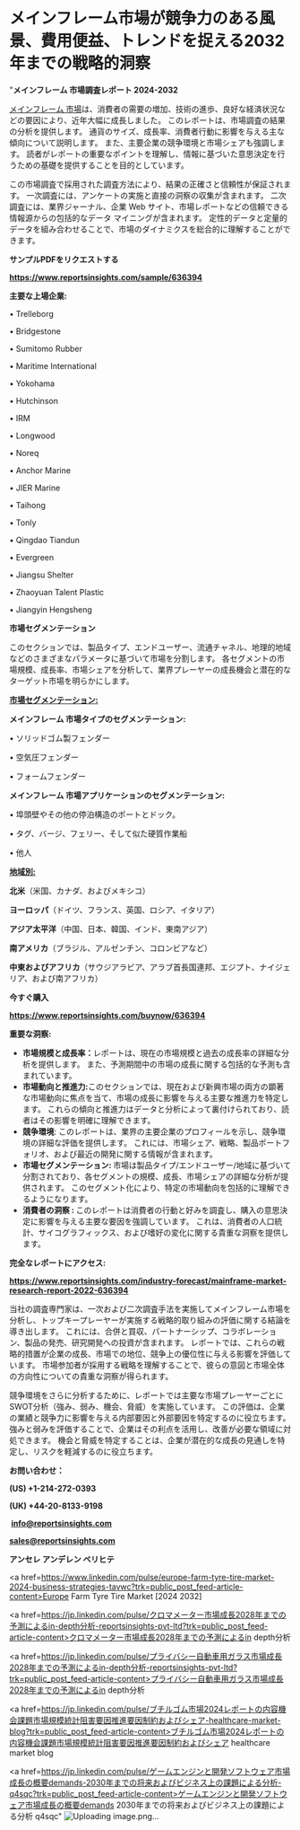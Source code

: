 # メインフレーム市場が競争力のある風景、費用便益、トレンドを捉える2032年までの戦略的洞察

"<strong>メインフレーム 市場調査レポート 2024-2032</strong>

<a href=https://www.reportsinsights.com/sample/636394>メインフレーム 市場</a>は、消費者の需要の増加、技術の進歩、良好な経済状況などの要因により、近年大幅に成長しました。 このレポートは、市場調査の結果の分析を提供します。 通貨のサイズ、成長率、消費者行動に影響を与える主な傾向について説明します。 また、主要企業の競争環境と市場シェアも強調します。 読者がレポートの重要なポイントを理解し、情報に基づいた意思決定を行うための基礎を提供することを目的としています。

この市場調査で採用された調査方法により、結果の正確さと信頼性が保証されます。 一次調査には、アンケートの実施と直接の洞察の収集が含まれます。 二次調査には、業界ジャーナル、企業 Web サイト、市場レポートなどの信頼できる情報源からの包括的なデータ マイニングが含まれます。 定性的データと定量的データを組み合わせることで、市場のダイナミクスを総合的に理解することができます。

<strong><b>サンプルPDFをリクエストする</b></strong>

<a href=https://www.reportsinsights.com/sample/636394><strong><u>https://www.reportsinsights.com/sample/636394</u></strong></a>

<strong>主要な上場企業:</strong>

• Trelleborg

• Bridgestone

• Sumitomo Rubber

• Maritime International

• Yokohama

• Hutchinson

• IRM

• Longwood

• Noreq

• Anchor Marine

• JIER Marine

• Taihong

• Tonly

• Qingdao Tiandun

• Evergreen

• Jiangsu Shelter

• Zhaoyuan Talent Plastic

• Jiangyin Hengsheng

<strong>市場セグメンテーション</strong>

このセクションでは、製品タイプ、エンドユーザー、流通チャネル、地理的地域などのさまざまなパラメータに基づいて市場を分割します。 各セグメントの市場規模、成長率、市場シェアを分析して、業界プレーヤーの成長機会と潜在的なターゲット市場を明らかにします。

<strong><u>市場セグメンテーション</u></strong><strong><u>:</u></strong>

<strong>メインフレーム 市場タイプのセグメンテーション:</strong>

• ソリッドゴム製フェンダー

• 空気圧フェンダー

• フォームフェンダー

<strong>メインフレーム 市場アプリケーションのセグメンテーション:</strong>

• 埠頭壁やその他の停泊構造のポートとドック。

• タグ、バージ、フェリー、そして似た硬質作業船

• 他人

<strong><u>地域別</u></strong><strong><u>:</u></strong>

<strong>北米</strong>（米国、カナダ、およびメキシコ）

<strong>ヨーロッパ</strong>（ドイツ、フランス、英国、ロシア、イタリア）

<strong>アジア太平洋</strong>（中国、日本、韓国、インド、東南アジア）

<strong>南アメリカ</strong>（ブラジル、アルゼンチン、コロンビアなど）

<strong>中東およびアフリカ</strong>（サウジアラビア、アラブ首長国連邦、エジプト、ナイジェリア、および南アフリカ）

<strong>今すぐ購入</strong>

<a href=https://www.reportsinsights.com/buynow/636394><strong><u>https://www.reportsinsights.com/buynow/636394</u></strong></a>

<strong>重要な洞察:</strong>
<ul>
  <li><strong>市場規模と成長率：</strong>レポートは、現在の市場規模と過去の成長率の詳細な分析を提供します。 また、予測期間中の市場の成長に関する包括的な予測も含まれています。</li>
  <li><strong>市場動向と推進力:</strong>このセクションでは、現在および新興市場の両方の顕著な市場動向に焦点を当て、市場の成長に影響を与える主要な推進力を特定します。 これらの傾向と推進力はデータと分析によって裏付けられており、読者はその影響を明確に理解できます。</li>
  <li><strong>競争環境</strong>: このレポートは、業界の主要企業のプロフィールを示し、競争環境の詳細な評価を提供します。 これには、市場シェア、戦略、製品ポートフォリオ、および最近の開発に関する情報が含まれます。</li>
  <li><strong>市場セグメンテーション: </strong>市場は製品タイプ/エンドユーザー/地域に基づいて分割されており、各セグメントの規模、成長、市場シェアの詳細な分析が提供されます。 このセグメント化により、特定の市場動向を包括的に理解できるようになります。</li>
  <li><strong>消費者の洞察 : </strong>このレポートは消費者の行動と好みを調査し、購入の意思決定に影響を与える主要な要因を強調しています。 これは、消費者の人口統計、サイコグラフィックス、および嗜好の変化に関する貴重な洞察を提供します。</li>
</ul>
<strong>完全なレポートにアクセス:</strong>

<a href=https://www.reportsinsights.com/industry-forecast/mainframe-market-research-report-2022-636394><strong><u><b>https://www.reportsinsights.com/industry-forecast/mainframe-market-research-report-2022-636394</b></u></strong></a>

当社の調査専門家は、一次および二次調査手法を実施してメインフレーム市場を分析し、トップキープレーヤーが実施する戦略的取り組みの評価に関する結論を導き出します。 これには、合併と買収、パートナーシップ、コラボレーション、製品の発売、研究開発への投資が含まれます。 レポートでは、これらの戦略的措置が企業の成長、市場での地位、競争上の優位性に与える影響を評価しています。 市場参加者が採用する戦略を理解することで、彼らの意図と市場全体の方向性についての貴重な洞察が得られます。

競争環境をさらに分析するために、レポートでは主要な市場プレーヤーごとにSWOT分析（強み、弱み、機会、脅威）を実施しています。 この評価は、企業の業績と競争力に影響を与える内部要因と外部要因を特定するのに役立ちます。 強みと弱みを評価することで、企業はその利点を活用し、改善が必要な領域に対処できます。 機会と脅威を特定することは、企業が潜在的な成長の見通しを特定し、リスクを軽減するのに役立ちます。

<strong>お問い合わせ：</strong>

<strong>(US) +1-214-272-0393</strong>

<strong>(UK) +44-20-8133-9198</strong>

<strong> </strong><a href=info@reportsinsights.com><strong><u>info@reportsinsights.com</u></strong></a>

<a href=sales@reportsinsights.com><strong><u>sales@reportsinsights.com</u></strong></a>

<strong>アンセレ アンデレン ベリヒテ</strong>

<a href=https://www.linkedin.com/pulse/europe-farm-tyre-tire-market-2024-business-strategies-tavwc?trk=public_post_feed-article-content>Europe Farm Tyre Tire Market [2024 2032]</a>

<a href=https://jp.linkedin.com/pulse/クロマメーター市場成長2028年までの予測によるin-depth分析-reportsinsights-pvt-ltd?trk=public_post_feed-article-content>クロマメーター市場成長2028年までの予測によるin depth分析</a>

<a href=https://jp.linkedin.com/pulse/プライバシー自動車用ガラス市場成長2028年までの予測によるin-depth分析-reportsinsights-pvt-ltd?trk=public_post_feed-article-content>プライバシー自動車用ガラス市場成長2028年までの予測によるin depth分析</a>

<a href=https://jp.linkedin.com/pulse/ブチルゴム市場2024レポートの内容機会課題市場規模統計阻害要因推進要因制約およびシェア-healthcare-market-blog?trk=public_post_feed-article-content>ブチルゴム市場2024レポートの内容機会課題市場規模統計阻害要因推進要因制約およびシェア healthcare market blog</a>

<a href=https://jp.linkedin.com/pulse/ゲームエンジンと開発ソフトウェア市場成長の概要demands-2030年までの将来およびビジネス上の課題による分析-q4sqc?trk=public_post_feed-article-content>ゲームエンジンと開発ソフトウェア市場成長の概要demands 2030年までの将来およびビジネス上の課題による分析 q4sqc</a>"
![Uploading image.png…]()
